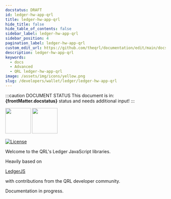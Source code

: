 ```yaml
---
docstatus: DRAFT
id: ledger-hw-app-qrl
title: ledger-hw-app-qrl
hide_title: false
hide_table_of_contents: false
sidebar_label: ledger-hw-app-qrl
sidebar_position: 4
pagination_label: ledger-hw-app-qrl
custom_edit_url: https://github.com/theqrl/documentation/edit/main/docs/
description: ledger-hw-app-qrl
keywords:
  - docs
  - Advanced
  - QRL ledger-hw-app-qrl
image: /assets/img/icons/yellow.png
slug: /developers/wallet/ledger/ledger-hw-app-qrl
---
```


:::caution DOCUMENT STATUS 
<span>This document is in: <b>{frontMatter.docstatus}</b> status and needs additional input!</span>
:::




<img src="https://user-images.githubusercontent.com/211411/34776833-6f1ef4da-f618-11e7-8b13-f0697901d6a8.png" height="80" /> <img src="https://user-images.githubusercontent.com/211411/52533081-e679d380-2d2e-11e9-9c5e-571e4ad0107b.png" height="80" />

[![License](https://img.shields.io/badge/License-Apache%202.0-blue.svg)](https://opensource.org/licenses/Apache-2.0)

Welcome to the QRL's Ledger JavaScript libraries.

Heavily based on

[LedgerJS](https://github.com/LedgerHQ/ledgerjs)

with contributions from the QRL developer community.

Documentation in progress.
